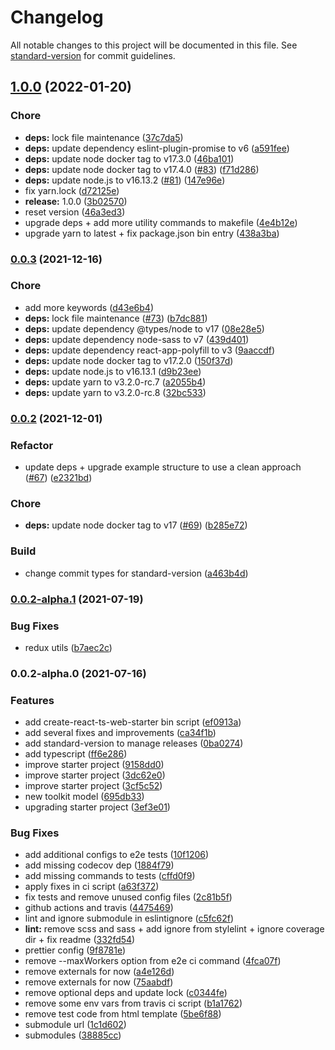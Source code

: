 # Changelog

All notable changes to this project will be documented in this file. See [standard-version](https://github.com/conventional-changelog/standard-version) for commit guidelines.

## [1.0.0](https://github.com/vitorsalgado/react-web-starter/compare/v0.0.3...v1.0.0) (2022-01-20)


### Chore

* **deps:** lock file maintenance ([37c7da5](https://github.com/vitorsalgado/react-web-starter/commit/37c7da52b02a0a7604f51d0ad7c8568eae1d2d99))
* **deps:** update dependency eslint-plugin-promise to v6 ([a591fee](https://github.com/vitorsalgado/react-web-starter/commit/a591fee571fe8235527cd2cbaab96561b267b4f6))
* **deps:** update node docker tag to v17.3.0 ([46ba101](https://github.com/vitorsalgado/react-web-starter/commit/46ba101e58a7b3f78df51fb36a1584382a505cd6))
* **deps:** update node docker tag to v17.4.0 ([#83](https://github.com/vitorsalgado/react-web-starter/issues/83)) ([f71d286](https://github.com/vitorsalgado/react-web-starter/commit/f71d2866c31aa5821fa14b7a4b49072e789419c0))
* **deps:** update node.js to v16.13.2 ([#81](https://github.com/vitorsalgado/react-web-starter/issues/81)) ([147e96e](https://github.com/vitorsalgado/react-web-starter/commit/147e96e57c411efee2a01135e7037c8b61fd99e4))
* fix yarn.lock ([d72125e](https://github.com/vitorsalgado/react-web-starter/commit/d72125e479879da8ecc103b1d27a749059b4f3f4))
* **release:** 1.0.0 ([3b02570](https://github.com/vitorsalgado/react-web-starter/commit/3b02570abab7f5e85cc536c3f3ab090b611c8195))
* reset version ([46a3ed3](https://github.com/vitorsalgado/react-web-starter/commit/46a3ed3739043307ae1fa7ed9feeddc563e930ab))
* upgrade deps + add more utility commands to makefile ([4e4b12e](https://github.com/vitorsalgado/react-web-starter/commit/4e4b12e7cd3d7a67d30a5ba8762ccd783b014bf7))
* upgrade yarn to latest + fix package.json bin entry ([438a3ba](https://github.com/vitorsalgado/react-web-starter/commit/438a3bae0a0895675b77bb04296b479efe08266c))

### [0.0.3](https://github.com/vitorsalgado/react-web-starter/compare/v0.0.2...v0.0.3) (2021-12-16)


### Chore

* add more keywords ([d43e6b4](https://github.com/vitorsalgado/react-web-starter/commit/d43e6b4c0c63928505b2e4341c34d41c33d8b30e))
* **deps:** lock file maintenance ([#73](https://github.com/vitorsalgado/react-web-starter/issues/73)) ([b7dc881](https://github.com/vitorsalgado/react-web-starter/commit/b7dc8810531f266e4a149770fe4a3dfcfde7c119))
* **deps:** update dependency @types/node to v17 ([08e28e5](https://github.com/vitorsalgado/react-web-starter/commit/08e28e5a13576fc9b730732755e773a9a8276175))
* **deps:** update dependency node-sass to v7 ([439d401](https://github.com/vitorsalgado/react-web-starter/commit/439d4012d42906b5335e880781150ad3bbb98cce))
* **deps:** update dependency react-app-polyfill to v3 ([9aaccdf](https://github.com/vitorsalgado/react-web-starter/commit/9aaccdfa2dc5d7d5021591804818e3f0838a6982))
* **deps:** update node docker tag to v17.2.0 ([150f37d](https://github.com/vitorsalgado/react-web-starter/commit/150f37d5bb0510c7e59a0276e5977557ea5d4423))
* **deps:** update node.js to v16.13.1 ([d9b23ee](https://github.com/vitorsalgado/react-web-starter/commit/d9b23ee8a75b29103f7b03f11a5c1b13671ec263))
* **deps:** update yarn to v3.2.0-rc.7 ([a2055b4](https://github.com/vitorsalgado/react-web-starter/commit/a2055b4f5a0caa34e36f98c19dcee4582dba71dc))
* **deps:** update yarn to v3.2.0-rc.8 ([32bc533](https://github.com/vitorsalgado/react-web-starter/commit/32bc533b6b8f2aed45c4734a9f3ea1b804c897a3))

### [0.0.2](https://github.com/vitorsalgado/react-web-starter/compare/v0.0.2-alpha.1...v0.0.2) (2021-12-01)


### Refactor

* update deps + upgrade example structure to use a clean approach ([#67](https://github.com/vitorsalgado/react-web-starter/issues/67)) ([e2321bd](https://github.com/vitorsalgado/react-web-starter/commit/e2321bd989c585a40ff7c9559ed4cc5cfff0ef14))


### Chore

* **deps:** update node docker tag to v17 ([#69](https://github.com/vitorsalgado/react-web-starter/issues/69)) ([b285e72](https://github.com/vitorsalgado/react-web-starter/commit/b285e72eefbcb726ab40bbbc80bdfc0038393120))


### Build

* change commit types for standard-version ([a463b4d](https://github.com/vitorsalgado/react-web-starter/commit/a463b4da960291ec6511e5bbe20d81a5b3bdb6cc))

### [0.0.2-alpha.1](https://github.com/vitorsalgado/react-web-starter/compare/v0.0.2-alpha.0...v0.0.2-alpha.1) (2021-07-19)


### Bug Fixes

* redux utils ([b7aec2c](https://github.com/vitorsalgado/react-web-starter/commit/b7aec2cf3bdc7484780ef27774c5e202a56b0bbc))

### 0.0.2-alpha.0 (2021-07-16)


### Features

* add create-react-ts-web-starter bin script ([ef0913a](https://github.com/vitorsalgado/react-web-starter/commit/ef0913a760f9a85287270e164920de71aadfb012))
* add several fixes and improvements ([ca34f1b](https://github.com/vitorsalgado/react-web-starter/commit/ca34f1bf9e187adad55b7b936142d5960da15b02))
* add standard-version to manage releases ([0ba0274](https://github.com/vitorsalgado/react-web-starter/commit/0ba027482135a54eaa83ce3edb4a459295f3fb74))
* add typescript ([ff6e286](https://github.com/vitorsalgado/react-web-starter/commit/ff6e28666bcc3d46fe442ca98f8d68ba214fbe31))
* improve starter project ([9158dd0](https://github.com/vitorsalgado/react-web-starter/commit/9158dd0e6203ed8b9e83ebccf19ebfb94732e5df))
* improve starter project ([3dc62e0](https://github.com/vitorsalgado/react-web-starter/commit/3dc62e03073d00207ca6b2006cc794f81406404c))
* improve starter project ([3cf5c52](https://github.com/vitorsalgado/react-web-starter/commit/3cf5c520c713bd0f45596229c9e6c501880e0c3d))
* new toolkit model ([695db33](https://github.com/vitorsalgado/react-web-starter/commit/695db33b189b84f28c48f5ca1f091e7d3db3666c))
* upgrading starter project ([3ef3e01](https://github.com/vitorsalgado/react-web-starter/commit/3ef3e01f6791f39683760e62df1d5b81c8df6bfe))


### Bug Fixes

* add additional configs to e2e tests ([10f1206](https://github.com/vitorsalgado/react-web-starter/commit/10f1206083f3a0ad778209ee048e5adfc9b0b0d4))
* add missing codecov dep ([1884f79](https://github.com/vitorsalgado/react-web-starter/commit/1884f79cb8f4773e0d7234913ac7f7aeecca4cd9))
* add missing commands to tests ([cffd0f9](https://github.com/vitorsalgado/react-web-starter/commit/cffd0f96f1614c70e57c82e49f56daa8dd38dcd2))
* apply fixes in ci script ([a63f372](https://github.com/vitorsalgado/react-web-starter/commit/a63f3723366620efbca3a5a2c28198c35c6770b9))
* fix tests and remove unused config files ([2c81b5f](https://github.com/vitorsalgado/react-web-starter/commit/2c81b5f8b7160bde4cbeb437696c303a687a62ad))
* github actions and travis ([4475469](https://github.com/vitorsalgado/react-web-starter/commit/4475469358bbdd0f5bfbcbf1f6632374878d12c8))
* lint and ignore submodule in eslintignore ([c5fc62f](https://github.com/vitorsalgado/react-web-starter/commit/c5fc62fd9371df4d9d042a511a5ff3ddf5b18e66))
* **lint:** remove scss and sass + add ignore from stylelint + ignore coverage dir + fix readme ([332fd54](https://github.com/vitorsalgado/react-web-starter/commit/332fd54a73246bafea22c6ad596d7341c3c5c8c4))
* prettier config ([9f8781e](https://github.com/vitorsalgado/react-web-starter/commit/9f8781eb146ef207e897216f5a74793629f6a3a4))
* remove --maxWorkers option from e2e ci command ([4fca07f](https://github.com/vitorsalgado/react-web-starter/commit/4fca07fa5e22c165e825cf77af7b0ce55d778b6f))
* remove externals for now ([a4e126d](https://github.com/vitorsalgado/react-web-starter/commit/a4e126dadee167ab869edf870bc466417fb613f2))
* remove externals for now ([75aabdf](https://github.com/vitorsalgado/react-web-starter/commit/75aabdf7073b1d24defe0c4e44808e171a5d9700))
* remove optional deps and update lock ([c0344fe](https://github.com/vitorsalgado/react-web-starter/commit/c0344fe30ab0fb669a362fe77051f0a796ada2d3))
* remove some env vars from travis ci script ([b1a1762](https://github.com/vitorsalgado/react-web-starter/commit/b1a17627c77632d230d47b349c7de7b54412781a))
* remove test code from html template ([5be6f88](https://github.com/vitorsalgado/react-web-starter/commit/5be6f88378b406c7bfd55e44eba4bd34c2d2e96e))
* submodule url ([1c1d602](https://github.com/vitorsalgado/react-web-starter/commit/1c1d6021225521845c9172cdb77f8d3a1abdd374))
* submodules ([38885cc](https://github.com/vitorsalgado/react-web-starter/commit/38885cc85c97c00e8b88a9cd0930a141533147df))
